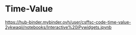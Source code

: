 # Time-Value


https://hub-binder.mybinder.ovh/user/csffsc-code-time-value-2ykwaqii/notebooks/Interactive%20iPywidgets.ipynb
